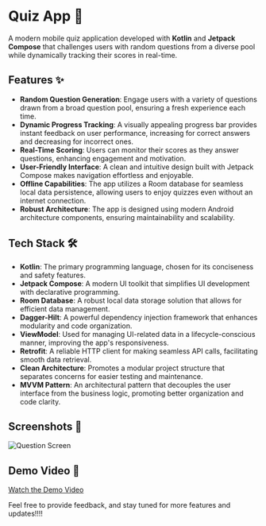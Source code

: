 # Quiz App 📱

A modern mobile quiz application developed with **Kotlin** and **Jetpack Compose** that challenges users with random questions from a diverse pool while dynamically tracking their scores in real-time.

## Features ✨

- **Random Question Generation**: Engage users with a variety of questions drawn from a broad question pool, ensuring a fresh experience each time.
- **Dynamic Progress Tracking**: A visually appealing progress bar provides instant feedback on user performance, increasing for correct answers and decreasing for incorrect ones.
- **Real-Time Scoring**: Users can monitor their scores as they answer questions, enhancing engagement and motivation.
- **User-Friendly Interface**: A clean and intuitive design built with Jetpack Compose makes navigation effortless and enjoyable.
- **Offline Capabilities**: The app utilizes a Room database for seamless local data persistence, allowing users to enjoy quizzes even without an internet connection.
- **Robust Architecture**: The app is designed using modern Android architecture components, ensuring maintainability and scalability.

## Tech Stack 🛠️

- **Kotlin**: The primary programming language, chosen for its conciseness and safety features.
- **Jetpack Compose**: A modern UI toolkit that simplifies UI development with declarative programming.
- **Room Database**: A robust local data storage solution that allows for efficient data management.
- **Dagger-Hilt**: A powerful dependency injection framework that enhances modularity and code organization.
- **ViewModel**: Used for managing UI-related data in a lifecycle-conscious manner, improving the app's responsiveness.
- **Retrofit**: A reliable HTTP client for making seamless API calls, facilitating smooth data retrieval.
- **Clean Architecture**: Promotes a modular project structure that separates concerns for easier testing and maintenance.
- **MVVM Pattern**: An architectural pattern that decouples the user interface from the business logic, promoting better organization and code clarity.

## Screenshots 📸
![Question Screen](https://github.com/user-attachments/assets/6a8c33d4-bc22-4edf-b03e-c7d8eb80cdc0)

## Demo Video 🎥
[Watch the Demo Video](https://github.com/user-attachments/assets/856058ba-748b-42a4-801f-b572e792607e)

Feel free to provide feedback, and stay tuned for more features and updates!!!!
